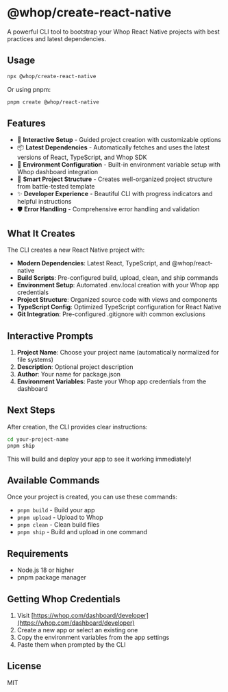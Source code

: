 # @whop/create-react-native

A powerful CLI tool to bootstrap your Whop React Native projects with best practices and latest dependencies.

## Usage

```bash
npx @whop/create-react-native
```

Or using pnpm:

```bash
pnpm create @whop/react-native
```

## Features

- 🚀 **Interactive Setup** - Guided project creation with customizable options
- 📦 **Latest Dependencies** - Automatically fetches and uses the latest versions of React, TypeScript, and Whop SDK
- 🔧 **Environment Configuration** - Built-in environment variable setup with Whop dashboard integration
- 📁 **Smart Project Structure** - Creates well-organized project structure from battle-tested template
- ✨ **Developer Experience** - Beautiful CLI with progress indicators and helpful instructions
- 🛡️ **Error Handling** - Comprehensive error handling and validation

## What It Creates

The CLI creates a new React Native project with:

- **Modern Dependencies**: Latest React, TypeScript, and @whop/react-native
- **Build Scripts**: Pre-configured build, upload, clean, and ship commands
- **Environment Setup**: Automated .env.local creation with your Whop app credentials
- **Project Structure**: Organized source code with views and components
- **TypeScript Config**: Optimized TypeScript configuration for React Native
- **Git Integration**: Pre-configured .gitignore with common exclusions

## Interactive Prompts

1. **Project Name**: Choose your project name (automatically normalized for file systems)
2. **Description**: Optional project description
3. **Author**: Your name for package.json
4. **Environment Variables**: Paste your Whop app credentials from the dashboard

## Next Steps

After creation, the CLI provides clear instructions:

```bash
cd your-project-name
pnpm ship
```

This will build and deploy your app to see it working immediately!

## Available Commands

Once your project is created, you can use these commands:

- `pnpm build` - Build your app
- `pnpm upload` - Upload to Whop
- `pnpm clean` - Clean build files  
- `pnpm ship` - Build and upload in one command

## Requirements

- Node.js 18 or higher
- pnpm package manager

## Getting Whop Credentials

1. Visit [https://whop.com/dashboard/developer](https://whop.com/dashboard/developer)
2. Create a new app or select an existing one
3. Copy the environment variables from the app settings
4. Paste them when prompted by the CLI

## License

MIT

